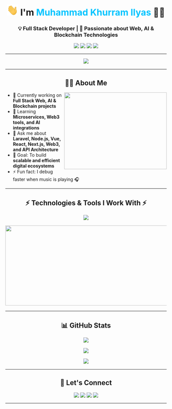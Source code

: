<!-- INTRO SECTION -->
<h1 align="center">
  <img src="https://raw.githubusercontent.com/ABSphreak/ABSphreak/master/gifs/Hi.gif" width="35" height="35">
  I'm <span style="color:#00C4FF;">Muhammad Khurram Ilyas</span> 👨‍💻
</h1>

<h3 align="center">
  💡 Full Stack Developer | 🚀 Passionate about Web, AI & Blockchain Technologies
</h3>

<p align="center">
  <a href="https://github.com/khurramIlyas"><img src="https://img.shields.io/github/followers/khurramIlyas?label=Followers&style=social"></a>
  <a href="https://github.com/khurramIlyas?tab=stars"><img src="https://img.shields.io/github/stars/khurramIlyas?label=Stars&style=social"></a>
  <a href="mailto:your.email@example.com"><img src="https://img.shields.io/badge/Email-Contact-blue?style=flat&logo=gmail"></a>
  <a href="https://www.linkedin.com/in/your-linkedin/"><img src="https://img.shields.io/badge/LinkedIn-Connect-blue?style=flat&logo=linkedin"></a>
</p>

---

<p align="center">
  <img src="https://readme-typing-svg.herokuapp.com?font=Fira+Code&weight=500&size=22&duration=2500&pause=1000&color=00C4FF&center=true&vCenter=true&width=550&lines=Full+Stack+Developer;MERN+%7C+Laravel+%7C+Next.js;Blockchain+%26+Web3+Enthusiast;AI+%26+Automation+Lover;Open+Source+Contributor" />
</p>

---

<!-- ABOUT ME SECTION -->
<h2 align="center">👨‍💻 About Me</h2>

<p align="center">
  <img align="right" src="https://media.giphy.com/media/qgQUggAC3Pfv687qPC/giphy.gif" width="320" height="240">
</p>

- 🔭 Currently working on **Full Stack Web, AI & Blockchain projects**  
- 🌱 Learning **Microservices, Web3 tools, and AI integrations**  
- 💬 Ask me about **Laravel, Node.js, Vue, React, Next.js, Web3, and API Architecture**  
- 🎯 Goal: To build **scalable and efficient digital ecosystems**  
- ⚡ Fun fact: I debug faster when music is playing 🎧  

---

<!-- TECHNOLOGIES SECTION -->
<h2 align="center">⚡ Technologies & Tools I Work With ⚡</h2>

<p align="center">
  <img src="https://skillicons.dev/icons?i=html,css,js,ts,react,nextjs,vue,nuxtjs,bootstrap,tailwind,sass,php,laravel,nodejs,express,nestjs,mysql,postgres,mongodb,redis,wordpress,solidity,web3,ipfs,python,git,github,docker,nginx,aws,linux,vscode,figma,postman&perline=10" />
</p>

<p align="center">
  <img src="https://media.giphy.com/media/coxQHKASG60HrHtvkt/giphy.gif" width="600" height="250">
</p>

---

<h2 align="center">📊 GitHub Stats</h2>

<p align="center">
  <img src="https://github-readme-streak-stats.herokuapp.com?user=khurramIlyas&theme=tokyonight&hide_border=true" />
</p>
<p align="center">
  <img src="https://github-readme-stats.vercel.app/api?username=khurramIlyas&show_icons=true&theme=tokyonight&hide_border=true" />
</p>
<p align="center">
  <img src="https://github-readme-stats.vercel.app/api/top-langs/?username=khurramIlyas&layout=compact&theme=tokyonight&hide_border=true" />
</p>

---

<h2 align="center">🚀 Let's Connect</h2>

<p align="center">
  <a href="mailto:your.email@example.com"><img src="https://img.shields.io/badge/Gmail-D14836?style=for-the-badge&logo=gmail&logoColor=white"></a>
  <a href="https://www.linkedin.com/in/your-linkedin/"><img src="https://img.shields.io/badge/LinkedIn-0077B5?style=for-the-badge&logo=linkedin&logoColor=white"></a>
  <a href="https://twitter.com/your-twitter"><img src="https://img.shields.io/badge/Twitter-1DA1F2?style=for-the-badge&logo=twitter&logoColor=white"></a>
  <a href="https://your-portfolio-link.com"><img src="https://img.shields.io/badge/Portfolio-24292E?style=for-the-badge&logo=githubpages&logoColor=white"></a>
</p>

---

